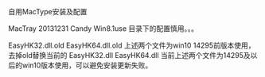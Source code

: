 自用MacType安装及配置

MacTray 20131231 Candy Win8.1use 目录下的配置慎用。。。

EasyHK32.dll.old
EasyHK64.dll.old
上述两个文件为win10 14295前版本使用，去掉old替换当前的
EasyHK32.dll
EasyHK64.dll
当前上述两个文件为14295及以后的win10版本使用，可以避免安装更新失败。
